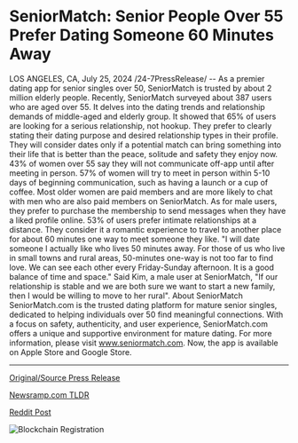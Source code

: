 # SeniorMatch: Senior People Over 55 Prefer Dating Someone 60 Minutes Away

LOS ANGELES, CA, July 25, 2024 /24-7PressRelease/ -- As a premier dating app for senior singles over 50, SeniorMatch is trusted by about 2 million elderly people. Recently, SeniorMatch surveyed about 387 users who are aged over 55. It delves into the dating trends and relationship demands of middle-aged and elderly group.  It showed that 65% of users are looking for a serious relationship, not hookup. They prefer to clearly stating their dating purpose and desired relationship types in their profile. They will consider dates only if a potential match can bring something into their life that is better than the peace, solitude and safety they enjoy now.  43% of women over 55 say they will not communicate off-app until after meeting in person. 57% of women will try to meet in person within 5-10 days of beginning communication, such as having a launch or a cup of coffee. Most older women are paid members and are more likely to chat with men who are also paid members on SeniorMatch. As for male users, they prefer to purchase the membership to send messages when they have a liked profile online.   53% of users prefer intimate relationships at a distance. They consider it a romantic experience to travel to another place for about 60 minutes one way to meet someone they like.   "I will date someone I actually like who lives 50 minutes away. For those of us who live in small towns and rural areas, 50-minutes one-way is not too far to find love. We can see each other every Friday-Sunday afternoon. It is a good balance of time and space." Said Kim, a male user at SeniorMatch, "If our relationship is stable and we are both sure we want to start a new family, then I would be willing to move to her rural".  About SeniorMatch  SeniorMatch.com is the trusted dating platform for mature senior singles, dedicated to helping individuals over 50 find meaningful connections. With a focus on safety, authenticity, and user experience, SeniorMatch.com offers a unique and supportive environment for mature dating.   For more information, please visit www.seniormatch.com. Now, the app is available on Apple Store and Google Store. 

---

[Original/Source Press Release](https://www.24-7pressrelease.com/press-release/512807/seniormatch-senior-people-over-55-prefer-dating-someone-60-minutes-away)
                    

[Newsramp.com TLDR](None) 



[Reddit Post](https://www.reddit.com/r/Business_NewsRamp/comments/1ebop3b/seniormatch_survey_reveals_dating_trends_and/) 



![Blockchain Registration](https://cdn.newsramp.app/24-7PressRelease/qrcode/247/25/hushNwqS.webp)